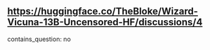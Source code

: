 ## https://huggingface.co/TheBloke/Wizard-Vicuna-13B-Uncensored-HF/discussions/4

contains_question: no